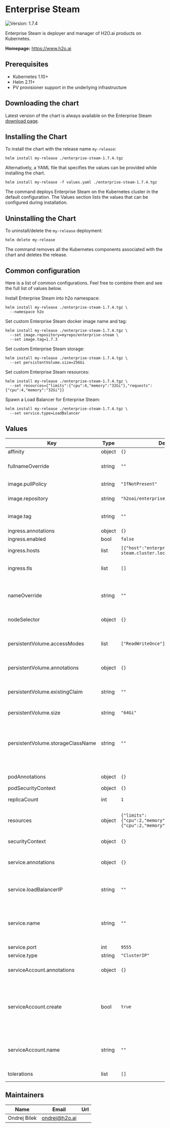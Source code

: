 # Enterprise Steam

![Version: 1.7.4](https://img.shields.io/badge/Version-1.7.4-informational?style=flat-square)

Enterprise Steam is deployer and manager of H2O.ai products on Kubernetes.

**Homepage:** <https://www.h2o.ai>

## Prerequisites
- Kubernetes 1.10+
- Helm 2.11+
- PV provisioner support in the underlying infrastructure

## Downloading the chart
Latest version of the chart is always available on the Enterprise Steam [download page](https://s3.amazonaws.com/steam-release/enterprise-steam/latest-stable.html).

## Installing the Chart
To install the chart with the release name `my-release`:

```console
helm install my-release ./enterprise-steam-1.7.4.tgz
```
Alternatively, a YAML file that specifies the values can be provided while installing the chart.

```console
helm install my-release -f values.yaml ./enterprise-steam-1.7.4.tgz
```

The command deploys Enterprise Steam on the Kubernetes cluster in the default configuration.
The Values section lists the values that can be configured during installation.

## Uninstalling the Chart

To uninstall/delete the `my-release` deployment:

```console
helm delete my-release
```

The command removes all the Kubernetes components associated with the chart and deletes the release.

## Common configuration

Here is a list of common configurations.
Feel free to combine them and see the full list of values below.

Install Enterprise Steam into h2o namespace:

```console
helm install my-release ./enterprise-steam-1.7.4.tgz \
  --namespace h2o
```

Set custom Enterprise Steam docker image name and tag:

```console
helm install my-release ./enterprise-steam-1.7.4.tgz \
  --set image.repository=myrepo/enterprise-steam \
  --set image.tag=1.7.3
```

Set custom Enterprise Steam storage:

```console
helm install my-release ./enterprise-steam-1.7.4.tgz \
  --set persistentVolume.size=256Gi
```

Set custom Enterprise Steam resources:

```console
helm install my-release ./enterprise-steam-1.7.4.tgz \
  --set resources={"limits":{"cpu":4,"memory":"32Gi"},"requests":{"cpu":4,"memory":"32Gi"}}
```

Spawn a Load Balancer for Enterprise Steam:

```console
helm install my-release ./enterprise-steam-1.7.4.tgz \
  --set service.type=LoadBalancer
```

## Values

| Key | Type | Default | Description |
|-----|------|---------|-------------|
| affinity | object | `{}` | Deployment affinity. |
| fullnameOverride | string | `""` | If you need override the fully qualified app name. |
| image.pullPolicy | string | `"IfNotPresent"` | Docker image pull policy. |
| image.repository | string | `"h2oai/enterprise-steam"` | Application Docker repository. |
| image.tag | string | `""` | Application Docker tag / version. Defaults to the chart appVersion. |
| ingress.annotations | object | `{}` | Ingress annotations. |
| ingress.enabled | bool | `false` | Ingress enabled. |
| ingress.hosts | list | `[{"host":"enterprise-steam.cluster.local","paths":["/"]}]` | Set Ingress host and paths. |
| ingress.tls | list | `[]` | Ingress TLS setting. Optionally enable TLS for Ingress. |
| nameOverride | string | `""` | If you need to override the name of the chart from 'enterprise-steam' to something else. |
| nodeSelector | object | `{}` | Deployment node selector. |
| persistentVolume.accessModes | list | `["ReadWriteOnce"]` | PersistentVolume access modes. Must match those of existing PV or dynamic provisioner. |
| persistentVolume.annotations | object | `{}` | PersistentVolumeClaim annotations. |
| persistentVolume.existingClaim | string | `""` | Set to use an existing PersistentVolumeClaim. If left empty, a new PersistentVolumeClaim will be created. |
| persistentVolume.size | string | `"64Gi"` | PersistentVolume Size. |
| persistentVolume.storageClassName | string | `""` | StorageClass name. If left empty, no storageClassName spec is set, choosing the default provisioner (gp2 on AWS, standard on GKE, AWS & OpenStack). |
| podAnnotations | object | `{}` | Deployment Pod annotations. |
| podSecurityContext | object | `{}` | Pod security context. |
| replicaCount | int | `1` | Number of replicas for Deployment. |
| resources | object | `{"limits":{"cpu":2,"memory":"8Gi"},"requests":{"cpu":2,"memory":"8Gi"}}` | Resources requested for Enterprise Steam Pod. Please adjust them as you like. |
| securityContext | object | `{}` | Deployment security context. |
| service.annotations | object | `{}` | Service annotations. Includes example for use with LoadBalancer service type. |
| service.loadBalancerIP | string | `""` | LoadBalancer IP. Ignored if the type is not LoadBalancer or if the IP is empty string. |
| service.name | string | `""` | Service name is user-configurable for maximum service discovery flexibility. Leave empty for default Service name. |
| service.port | int | `9555` | Service port. |
| service.type | string | `"ClusterIP"` | Service type. |
| serviceAccount.annotations | object | `{}` | Annotations to add to the created ServiceAccount. |
| serviceAccount.create | bool | `true` | Specifies whether a service account should be created. If you choose to provide an existing ServiceAccount make sure it has all necessary roles. |
| serviceAccount.name | string | `""` | The name of the service account to use. If not set and create is true, a name is generated. |
| tolerations | list | `[]` | Deployment tolerations. |

## Maintainers

| Name | Email | Url |
| ---- | ------ | --- |
| Ondrej Bilek | ondrej@h2o.ai |  |